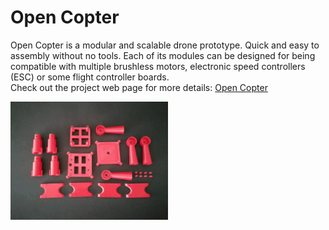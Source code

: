 # Open Copter

Open Copter is a modular and scalable drone prototype. Quick and easy to assembly without no tools. Each of its modules can be designed for being compatible with multiple brushless motors, electronic speed controllers (ESC) or some flight controller boards. <br>
Check out the project web page for more details: <a href="https://saandial.github.io/opencopter" target="_blank">Open Copter</a><br>

<div align="left">
    <img src="opencopter.gif" alt="Logo" width="50%">
</div>
